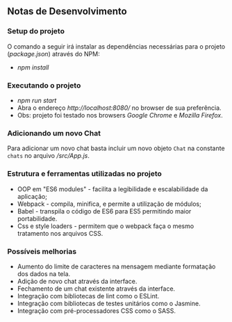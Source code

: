 ## Notas de Desenvolvimento

### Setup do projeto

O comando a seguir irá instalar as dependências necessárias para o projeto (*package.json*) através do NPM:

* *npm install*

### Executando o projeto

* *npm run start*
* Abra o endereço *http://localhost:8080/* no browser de sua preferência.
* Obs: projeto foi testado nos browsers *Google Chrome* e *Mozilla Firefox*.

### Adicionando um novo Chat

Para adicionar um novo chat basta incluir um novo objeto `Chat` na constante `chats`
no arquivo */src/App.js*.

### Estrutura e ferramentas utilizadas no projeto

* OOP em "ES6 modules" - facilita a legibilidade e escalabilidade da aplicação;
* Webpack - compila, minifica, e permite a utilização de módulos;
* Babel - transpila o código de ES6 para ES5 permitindo maior portabilidade.
* Css e style loaders - permitem que o webpack faça o mesmo tratamento nos arquivos CSS.

### Possíveis melhorias

* Aumento do limite de caracteres na mensagem mediante formatação dos dados na tela.
* Adição de novo chat através da interface.
* Fechamento de um chat existente através da interface.
* Integração com bibliotecas de lint como o ESLint.
* Integração com bibliotecas de testes unitários como o Jasmine.
* Integração com pré-processadores CSS como o SASS.
